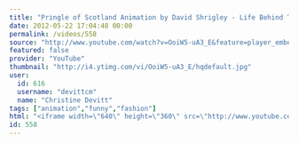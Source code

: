 ```yaml
---
title: "Pringle of Scotland Animation by David Shrigley - Life Behind The Scenes"
date: 2012-05-22 17:04:48 00:00
permalink: /videos/558
source: "http://www.youtube.com/watch?v=OoiW5-uA3_E&feature=player_embedded"
featured: false
provider: "YouTube"
thumbnail: "http://i4.ytimg.com/vi/OoiW5-uA3_E/hqdefault.jpg"
user:
  id: 616
  username: "devittcm"
  name: "Christine Devitt"
tags: ["animation","funny","fashion"]
html: "<iframe width=\"640\" height=\"360\" src=\"http://www.youtube.com/embed/OoiW5-uA3_E?wmode=transparent&fs=1&feature=oembed\" frameborder=\"0\" allowfullscreen></iframe>"
id: 558
---
```


